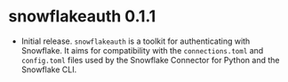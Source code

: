 # snowflakeauth 0.1.1

* Initial release. `snowflakeauth` is a toolkit for authenticating with Snowflake. It aims for compatibility with the `connections.toml` and `config.toml` files used by the Snowflake Connector for Python and the Snowflake CLI.
